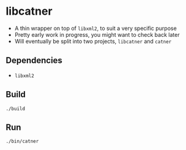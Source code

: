 # libcatner

- A thin wrapper on top of `libxml2`, to suit a very specific purpose
- Pretty early work in progress, you might want to check back later
- Will eventually be split into two projects, `libcatner` and `catner`

## Dependencies

- `libxml2`

## Build

    ./build

## Run

    ./bin/catner
